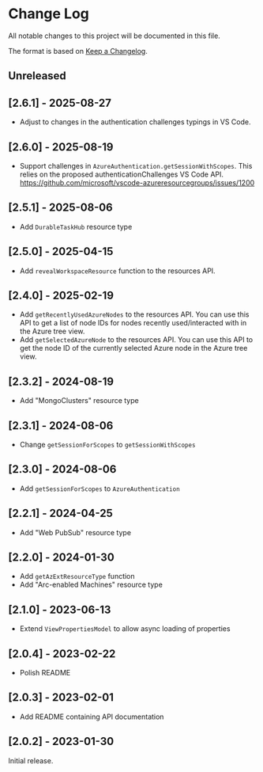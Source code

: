 
# Change Log
All notable changes to this project will be documented in this file.

The format is based on [Keep a Changelog](http://keepachangelog.com/).

## Unreleased

## [2.6.1] - 2025-08-27

* Adjust to changes in the authentication challenges typings in VS Code.

## [2.6.0] - 2025-08-19

* Support challenges in `AzureAuthentication.getSessionWithScopes`. This relies on the proposed authenticationChallenges VS Code API. https://github.com/microsoft/vscode-azureresourcegroups/issues/1200

## [2.5.1] - 2025-08-06

* Add `DurableTaskHub` resource type

## [2.5.0] - 2025-04-15

* Add `revealWorkspaceResource` function to the resources API.

## [2.4.0] - 2025-02-19

* Add `getRecentlyUsedAzureNodes` to the resources API. You can use this API to get a list of node IDs for nodes recently used/interacted with in the Azure tree view.
* Add `getSelectedAzureNode` to the resources API. You can use this API to get the node ID of the currently selected Azure node in the Azure tree view.

## [2.3.2] - 2024-08-19

* Add "MongoClusters" resource type

## [2.3.1] - 2024-08-06

* Change `getSessionForScopes` to `getSessionWithScopes`

## [2.3.0] - 2024-08-06

* Add `getSessionForScopes` to `AzureAuthentication`

## [2.2.1] - 2024-04-25

* Add "Web PubSub" resource type

## [2.2.0] - 2024-01-30

* Add `getAzExtResourceType` function
* Add "Arc-enabled Machines" resource type

## [2.1.0] - 2023-06-13

* Extend `ViewPropertiesModel` to allow async loading of properties

## [2.0.4] - 2023-02-22

* Polish README

## [2.0.3] - 2023-02-01

* Add README containing API documentation

## [2.0.2] - 2023-01-30

Initial release.
